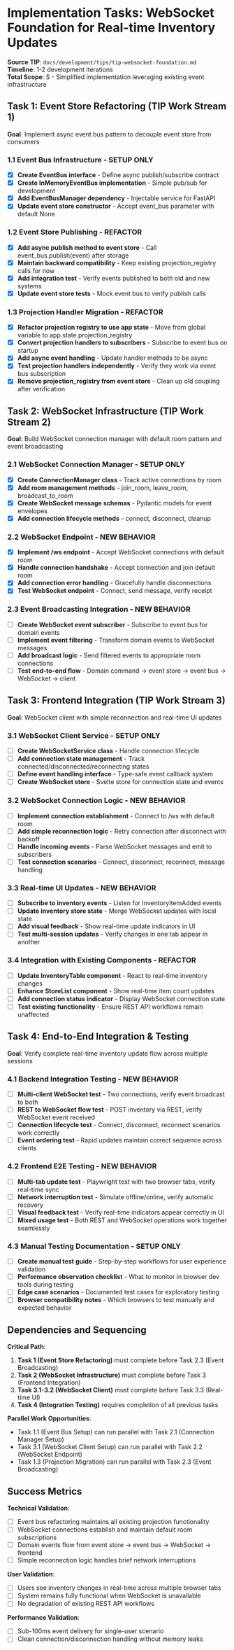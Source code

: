 # Implementation Tasks: WebSocket Foundation for Real-time Inventory Updates

**Source TIP**: `docs/development/tips/tip-websocket-foundation.md`  
**Timeline**: 1-2 development iterations  
**Total Scope**: S - Simplified implementation leveraging existing event infrastructure

## Task 1: Event Store Refactoring (TIP Work Stream 1)
**Goal**: Implement async event bus pattern to decouple event store from consumers

### 1.1 Event Bus Infrastructure - **SETUP ONLY**
- [x] **Create EventBus interface** - Define async publish/subscribe contract
- [x] **Create InMemoryEventBus implementation** - Simple pub/sub for development
- [x] **Add EventBusManager dependency** - Injectable service for FastAPI
- [x] **Update event store constructor** - Accept event_bus parameter with default None

### 1.2 Event Store Publishing - **REFACTOR**
- [x] **Add async publish method to event store** - Call event_bus.publish(event) after storage
- [x] **Maintain backward compatibility** - Keep existing projection_registry calls for now
- [x] **Add integration test** - Verify events published to both old and new systems
- [x] **Update event store tests** - Mock event bus to verify publish calls

### 1.3 Projection Handler Migration - **REFACTOR**
- [x] **Refactor projection registry to use app state** - Move from global variable to app.state.projection_registry
- [x] **Convert projection handlers to subscribers** - Subscribe to event bus on startup
- [x] **Add async event handling** - Update handler methods to be async
- [x] **Test projection handlers independently** - Verify they work via event bus subscription
- [x] **Remove projection_registry from event store** - Clean up old coupling after verification

## Task 2: WebSocket Infrastructure (TIP Work Stream 2)
**Goal**: Build WebSocket connection manager with default room pattern and event broadcasting

### 2.1 WebSocket Connection Manager - **SETUP ONLY**
- [x] **Create ConnectionManager class** - Track active connections by room
- [x] **Add room management methods** - join_room, leave_room, broadcast_to_room
- [x] **Create WebSocket message schemas** - Pydantic models for event envelopes
- [x] **Add connection lifecycle methods** - connect, disconnect, cleanup

### 2.2 WebSocket Endpoint - **NEW BEHAVIOR**
- [x] **Implement /ws endpoint** - Accept WebSocket connections with default room
- [x] **Handle connection handshake** - Accept connection and join default room
- [x] **Add connection error handling** - Gracefully handle disconnections
- [x] **Test WebSocket endpoint** - Connect, send message, verify receipt

### 2.3 Event Broadcasting Integration - **NEW BEHAVIOR**
- [ ] **Create WebSocket event subscriber** - Subscribe to event bus for domain events
- [ ] **Implement event filtering** - Transform domain events to WebSocket messages
- [ ] **Add broadcast logic** - Send filtered events to appropriate room connections
- [ ] **Test end-to-end flow** - Domain command → event store → event bus → WebSocket → client

## Task 3: Frontend Integration (TIP Work Stream 3)
**Goal**: WebSocket client with simple reconnection and real-time UI updates

### 3.1 WebSocket Client Service - **SETUP ONLY**
- [ ] **Create WebSocketService class** - Handle connection lifecycle
- [ ] **Add connection state management** - Track connected/disconnected/reconnecting states
- [ ] **Define event handling interface** - Type-safe event callback system
- [ ] **Create WebSocket store** - Svelte store for connection state and events

### 3.2 WebSocket Connection Logic - **NEW BEHAVIOR**
- [ ] **Implement connection establishment** - Connect to /ws with default room
- [ ] **Add simple reconnection logic** - Retry connection after disconnect with backoff
- [ ] **Handle incoming events** - Parse WebSocket messages and emit to subscribers
- [ ] **Test connection scenarios** - Connect, disconnect, reconnect, message handling

### 3.3 Real-time UI Updates - **NEW BEHAVIOR**
- [ ] **Subscribe to inventory events** - Listen for InventoryItemAdded events
- [ ] **Update inventory store state** - Merge WebSocket updates with local state
- [ ] **Add visual feedback** - Show real-time update indicators in UI
- [ ] **Test multi-session updates** - Verify changes in one tab appear in another

### 3.4 Integration with Existing Components - **REFACTOR**
- [ ] **Update InventoryTable component** - React to real-time inventory changes
- [ ] **Enhance StoreList component** - Show real-time item count updates
- [ ] **Add connection status indicator** - Display WebSocket connection state
- [ ] **Test existing functionality** - Ensure REST API workflows remain unaffected

## Task 4: End-to-End Integration & Testing
**Goal**: Verify complete real-time inventory update flow across multiple sessions

### 4.1 Backend Integration Testing - **NEW BEHAVIOR**
- [ ] **Multi-client WebSocket test** - Two connections, verify event broadcast to both
- [ ] **REST to WebSocket flow test** - POST inventory via REST, verify WebSocket event received
- [ ] **Connection lifecycle test** - Connect, disconnect, reconnect scenarios work correctly
- [ ] **Event ordering test** - Rapid updates maintain correct sequence across clients

### 4.2 Frontend E2E Testing - **NEW BEHAVIOR**
- [ ] **Multi-tab update test** - Playwright test with two browser tabs, verify real-time sync
- [ ] **Network interruption test** - Simulate offline/online, verify automatic recovery
- [ ] **Visual feedback test** - Verify real-time indicators appear correctly in UI
- [ ] **Mixed usage test** - Both REST and WebSocket operations work together seamlessly

### 4.3 Manual Testing Documentation - **SETUP ONLY**
- [ ] **Create manual test guide** - Step-by-step workflows for user experience validation
- [ ] **Performance observation checklist** - What to monitor in browser dev tools during testing
- [ ] **Edge case scenarios** - Documented test cases for exploratory testing
- [ ] **Browser compatibility notes** - Which browsers to test manually and expected behavior

## Dependencies and Sequencing

**Critical Path**:
1. **Task 1 (Event Store Refactoring)** must complete before Task 2.3 (Event Broadcasting)
2. **Task 2 (WebSocket Infrastructure)** must complete before Task 3 (Frontend Integration)
3. **Task 3.1-3.2 (WebSocket Client)** must complete before Task 3.3 (Real-time UI)
4. **Task 4 (Integration Testing)** requires completion of all previous tasks

**Parallel Work Opportunities**:
- Task 1.1 (Event Bus Setup) can run parallel with Task 2.1 (Connection Manager Setup)
- Task 3.1 (WebSocket Client Setup) can run parallel with Task 2.2 (WebSocket Endpoint)
- Task 1.3 (Projection Migration) can run parallel with Task 2.3 (Event Broadcasting)

## Success Metrics

**Technical Validation**:
- [ ] Event bus refactoring maintains all existing projection functionality
- [ ] WebSocket connections establish and maintain default room subscriptions
- [ ] Domain events flow from event store → event bus → WebSocket → frontend
- [ ] Simple reconnection logic handles brief network interruptions

**User Validation**:
- [ ] Users see inventory changes in real-time across multiple browser tabs
- [ ] System remains fully functional when WebSocket is unavailable
- [ ] No degradation of existing REST API workflows

**Performance Validation**:
- [ ] Sub-100ms event delivery for single-user scenario
- [ ] Clean connection/disconnection handling without memory leaks